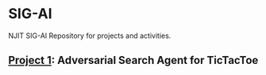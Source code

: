 # SIG-AI

NJIT SIG-AI Repository for projects and activities.

## [Project 1](https://github.com/J-Mojica/SIG-AI/tree/main/Projects/TicTacToe): Adversarial Search Agent for TicTacToe
